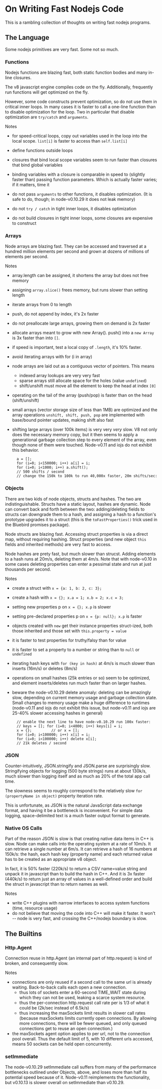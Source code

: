 On Writing Fast Nodejs Code
===========================

This is a rambling collection of thoughts on writing fast nodejs programs.

The Language
------------

Some nodejs primitives are very fast.  Some not so much.

### Functions

Nodejs functions are blazing fast, both static function bodies and many
in-line closures.

The v8 javascript engine compiles code on the fly.  Additionally,
frequently run functions will get optimized on the fly.

However, some code constructs prevent optimization, so do not use them
in critical inner loops.  In many cases it is faster to call a one-line
function than to disable optimization for the loop.  Two in particular
that disable optimization are `try/catch` and `arguments`.

Notes

- for speed-critical loops, copy out variables used in the loop into the
  local scope.  `list[i]` is faster to access than `self.list[i]`
- define functions outside loops
- closures that bind local scope variables seem to run faster than
  closures that bind global variables
- binding variables with a closure is comparable in speed to (slightly
  faster than) passing function parameters.  Which is actually faster
  varies; if it matters, time it

- do not pass `arguments` to other functions, it disables optimization.
  (It is safe to do, though; in node-v0.10.29 it does not leak memory)
- do not `try / catch` in tight inner loops, it disables optimization
- do not build closures in tight inner loops, some closures are expensive
  to construct

### Arrays

Node arrays are blazing fast.  They can be accessed and traversed at a
hundred million elements per second and grown at dozens of millions of
elements per second.

Notes

- array.length can be assigned, it shortens the array but does not free memory
- assigning `array.slice()` frees memory, but runs slower than setting length

- iterate arrays from 0 to length
- push, do not append by index, it's 2x faster
- do not preallocate large arrays, growing them on demand is 2x faster
- allocate arrays meant to grow with new Array().  push() into a `new Array`
  is 3x faster than into `[]`.
- if speed is important, test a local copy of `.length`, it's 10% faster.
- avoid iterating arrays with for (i in array)
- node arrays are laid out as a contiguous vector of pointers.  This means
  - indexed array lookups are very very fast
  - sparse arrays still allocate space for the holes (value `undefined`)
  - shift/unshift must move all the element to keep the head at index `[0]`
- operating on the tail of the array (push/pop) is faster than on the head
  (shift/unshift)
- small arrays (vector storage size of less than 1MB) are optimized and the
  array operations `unshift, shift, push, pop` are implemented with base/bound
  pointer updates, making shift also fast
- shifting large arrays (over 100k items) is very very _very_ slow.  V8 not
  only does the necessary memory copy, but it then seems to apply a
  generational garbage collection step to every element of the array, even
  though none of them were touched.  Node-v0.11 and iojs do not exhibit this
  behavior.

        a = [];
        for (i=0; i<150000; i++) a[i] = i;
        for (i=0; i<1000; i++) a.shift();
        // 500 shifts / second
        // change the 150k to 100k to run 40,000x faster, 20m shifts/sec:

### Objects

There are two kids of node objects, structs and hashes.  The two are
indistinguishable.  Structs have a static layout, hashes are dynamic.  Node
can convert back and forth between the two:  adding/deleting fields to structs
can downgrade them to a hash, and assigning a hash to a function's prototype
upgrades it to a struct (this is the `toFastProperties()` trick used in the
Bluebird promises package).

Node structs are blazing fast.  Accessing struct properties is via a direct
map, without requiring hashing.  Struct properties (and new object `this`
fields and inherited methods) are very fast to access.

Node hashes are prety fast, but much slower than strucst.  Adding elements to
a hash runs at 20m/s, deleting them at 4m/s.  Note that with node-v0.10 in
some cases deleting properties can enter a pessimal state and run at just
thousands per second.

Notes

- create a struct with `x = {a: 1, b: 2, c: 3};`
- create a hash with `x = {}; x.a = 1; x.b = 2; x.c = 3;`
- setting new properties p on `x = {}; x.p` is slower
- setting pre-declared properties p on `x = {p: null}; x.p` is faster
- objects created with `new` get their instance properties struct-ized,
  both those inherited and those set with `this.property = value`
- it is faster to test properties for truthy/falsy than for value
- it is faster to set a property to a number or string than to `null` or `undefined`
- iterating hash keys with `for (key in hash)` at 4m/s is much slower
  than inserts (16m/s) or deletes (8m/s)
- operations on small hashes (25k entries or so) seem to be optimized, and
  element inserts/deletes run much faster than on larger hashes.

- beware the node-v0.10.29 delete anomaly:  deleting can be amazingly slow,
  depending on current memory usage and garbage collection state.  Small
  changes to memory usage make a huge difference to runtimes (node-v0.11 and
  iojs do not exhibit this issue, but node-v0.11 and iojs are 25-40% slower
  accessing hashes in general)

        // enable the next line to have node-v0.10.29 run 100x faster:
        // keys = []; for (i=0; i<4000; i++) keys[i] = i;
        x = {};         // or x = [];
        for (i=0; i<100000; i++) x[i] = i;
        for (i=0; i<100000; i++) delete x[i];
        // 21k deletes / second

### JSON

Counter-intuitively, JSON.stringify and JSON.parse are surprisingly slow.
Stringifying objects for logging (500 byte strings) runs at about 130k/s, much
slower than logging itself and as much as 20% of the total app call time.

The slowness seems to roughly correspond to the relatively slow `for
(propertyName in object)` property iteration rate.

This is unfortunate, as JSON is the natural JavaScript data exchange format,
and having it be a bottleneck is inconvenient.  For simple data logging,
space-delimited text is a much faster output format to generate.

### Native OS Calls

Part of the reason JSON is slow is that creating native data items in
C++ is slow.  Node can make calls into the operating system at a rate of
10m/s.  It can retrieve a single number at 6m/s.  It can retrieve a hash
of 16 numbers at 150k/s:  the hash, each hash key (property name) and
each returned value has to be created as an appropriate v8 object.

In fact, it is 50% faster (220k/s) to return a CSV name=value string and
unpack it in javascript than to build the hash in C++.  And it is 3x
faster (440k/s) to return just an array of values in a well-defined
order and build the struct in javascript than to return names as well.

Notes

- write C++ plugins with narrow interfaces to access system functions
  (time, resource usage)
- do not believe that moving the code into C++ will make it faster.  It
  won't -- node is very fast, and crossing the C++/nodejs boundary is
  slow.


The Builtins
------------

### Http.Agent

Connection reuse in http.Agent (an internal part of http.request) is kind of
broken, and consequently slow.

Notes

- connections are only reused if a second call to the same url is already
  waiting.  Back-to-back calls each open a new connection.
  - thus lots of sockets enter a 60-second TIME_WAIT state during which they can
    not be used, leaking a scarce system resource.
  - thus the per-connection http.request call rate per is 1/3 of what it could
    be (2k/sec instead of 6.5k/s)
  - thus increasing the maxSockets limit results in slower call rates (because
    maxSockets limits currently open connections.  By allowing more
    connections, there will be fewer queued, and only queued connections get
    to reuse an open connection.)
- the maxSockets agent option applies to per url, not to the connection pool
  overall.  Thus the default limit of 5, with 10 different urls accessed,
  means 50 sockets can be held open concurrently.

### setImmediate

The node-v0.10.29 setImmediate call suffers from many of the performance
bottlenecks outlined under Objects, above, and loses more than half its
potential speed because of it.  Node-v0.11 reimplements the functionality,
but v0.10.13 is slower overall on setImmediate than v0.10.29.
